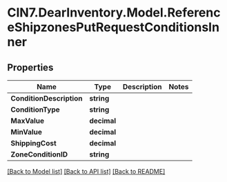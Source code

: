 # CIN7.DearInventory.Model.ReferenceShipzonesPutRequestConditionsInner

## Properties

| Name                     | Type        | Description | Notes |
| ------------------------ | ----------- | ----------- | ----- |
| **ConditionDescription** | **string**  |             |
| **ConditionType**        | **string**  |             |
| **MaxValue**             | **decimal** |             |
| **MinValue**             | **decimal** |             |
| **ShippingCost**         | **decimal** |             |
| **ZoneConditionID**      | **string**  |             |

[[Back to Model list]](../README.md#documentation-for-models) [[Back to API list]](../README.md#documentation-for-api-endpoints) [[Back to README]](../README.md)
